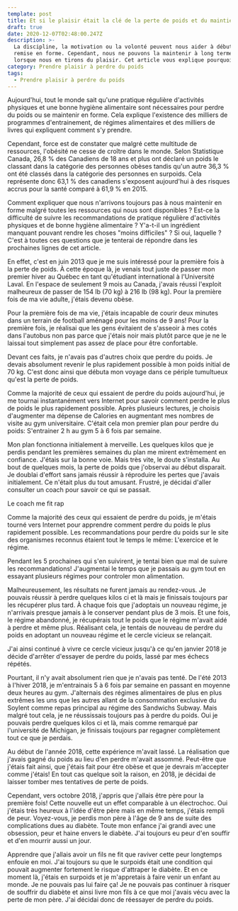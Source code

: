 ```yaml
---
template: post
title: Et si le plaisir était la clé de la perte de poids et du maintien en forme ?
draft: true
date: 2020-12-07T02:48:00.247Z
description: >-
  La discipline, la motivation ou la volonté peuvent nous aider à débuter notre
  remise en forme. Cependant, nous ne pouvons la maintenir à long terme que
  lorsque nous en tirons du plaisir. Cet article vous explique pourquoi.
category: Prendre plaisir à perdre du poids
tags:
  - Prendre plaisir à perdre du poids
---
```

Aujourd'hui, tout le monde sait qu'une pratique régulière d'activités physiques et une bonne hygiène alimentaire sont nécessaires pour perdre du poids ou se maintenir en forme. Cela explique l'existence des milliers de programmes d'entrainement, de régimes alimentaires et des milliers de livres qui expliquent comment s'y prendre. 

Cependant, force est de constater que malgré cette multitude de ressources, l'obésité ne cesse de croître dans le monde. Selon Statistique Canada, 26,8 % des Canadiens de 18 ans et plus ont déclaré un poids le classant dans la catégorie des personnes obèses tandis qu'un autre 36,3 % ont été classés dans la catégorie des personnes en surpoids. Cela représente donc 63,1 % des canadiens s'exposent aujourd'hui à des risques accrus pour la santé comparé à 61,9 % en 2015.

Comment expliquer que nous n'arrivons toujours pas à nous maintenir en forme malgré toutes les ressources qui nous sont disponibles ? Est-ce la difficulté de suivre les recommandations de pratique régulière d'activités physiques et de bonne hygiène alimentaire ? Y'a-t-il un ingrédient manquant pouvant rendre les choses "moins difficiles" ? Si oui, laquelle ? C'est à toutes ces questions que je tenterai de répondre dans les prochaines lignes de cet article.

En effet, c'est en juin 2013 que je me suis intéressé pour la première fois à la perte de poids. À cette époque là, je venais tout juste de passer mon premier hiver au Québec en tant qu'étudiant international à l'Université Laval. En l'espace de seulement 9 mois au Canada, j'avais réussi l'exploit malheureux de passer de 154 lb (70 kg) à 216 lb (98 kg). Pour la première fois de ma vie adulte, j'étais devenu obèse.

Pour la première fois de ma vie, j'étais incapable de courir deux minutes dans un terrain de football aménagé pour les moins de 9 ans! Pour la première fois, je réalisai que les gens évitaient de s'asseoir à mes cotés dans l'autobus non pas parce que j'étais noir mais plutôt parce que je ne le laissai tout simplement pas assez de place pour être confortable.

Devant ces faits, je n'avais pas d'autres choix que perdre du poids. Je devais absolument revenir le plus rapidement possible à mon poids initial de 70 kg. C'est donc ainsi que débuta mon voyage dans ce périple tumultueux qu'est la perte de poids. 

Comme la majorité de ceux qui essaient de perdre du poids aujourd'hui, je me tournai instantanément vers Internet pour savoir comment perdre le plus de poids le plus rapidement possible. Après plusieurs lectures, je choisis d'augmenter ma dépense de Calories en augmentant mes nombres de visite au gym universitaire. C'était cela mon premier plan pour perdre du poids: S'entrainer 2 h au gym 5 à 6 fois par semaine.

Mon plan fonctionna initialement à merveille. Les quelques kilos que je perdis pendant les premières semaines du plan me mirent extrêmement en confiance. J'étais sur la bonne voie. Mais très vite, le doute s'installa. Au bout de quelques mois, la perte de poids que j'observai au début disparait. Je doublai d'effort sans jamais réussir à réproduire les pertes que j'avais initialement. Ce n'était plus du tout amusant. Frustré, je décidai d'aller consulter un coach pour savoir ce qui se passait.

Le coach me fit rap

Comme la majorité des ceux qui essaient de perdre du poids, je m'étais tourné vers Internet pour apprendre comment perdre du poids le plus rapidement possible. Les recommandations pour perdre du poids sur le site des organismes reconnus étaient tout le temps le même: L'exercice et le régime.

Pendant les 5 prochaines qui s'en suivirent, je tentai bien que mal de suivre les recommandations! J'augmentai le temps que je passais au gym tout en essayant plusieurs régimes pour controler mon alimentation.

Malheureusement, les résultats ne furent jamais au rendez-vous. Je pouvais réussir à perdre quelques kilos ci et là mais je finissais toujours par les récupérer plus tard. À chaque fois que j'adoptais un nouveau régime, je n'arrivais presque jamais à le conserver pendant plus de 3 mois. Et une fois, le régime abandonné, je récupérais tout le poids que le régime m'avait aidé à perdre et même plus. Réalisant cela, je tentais de nouveau de perdre du poids en adoptant un nouveau régime et le cercle vicieux se relançait.

J'ai ainsi continué à vivre ce cercle vicieux jusqu'à ce qu'en janvier 2018 je décide d'arrêter d'essayer de perdre du poids, lassé par mes échecs répétés. 

Pourtant, il n'y avait absolument rien que je n'avais pas tenté. De l'été 2013 à l'hiver 2018, je m'entrainais 5 à 6 fois par semaine en passant en moyenne deux heures au gym. J'alternais des régimes alimentaires de plus en plus extrêmes les uns que les autres allant de la consommation exclusive du Soylent comme repas principal au régime des Sandwichs Subway. Mais malgré tout cela, je ne réussissais toujours pas à perdre du poids. Oui je pouvais perdre quelques kilos ci et là, mais comme remarqué par l'université de Michigan, je finissais toujours par regagner complètement tout ce que je perdais.

Au début de l'année 2018, cette expérience m'avait lassé. La réalisation que j'avais gagné du poids au lieu d'en perdre m'avait assommé. Peut-être que j'étais fait ainsi, que j'étais fait pour être obèse et que je devrais m'accepter comme j'étais! En tout cas quelque soit la raison, en 2018, je décidai de laisser tomber mes tentatives de perte de poids.

Cependant, vers octobre 2018, j'appris que j'allais être père pour la première fois! Cette nouvelle eut un effet comparable à un électrochoc. Oui j'étais très heureux à l'idée d'être père mais en même temps, j'étais rempli de peur. Voyez-vous, je perdis mon père à l'âge de 9 ans de suite des complications dues au diabète. Toute mon enfance j'ai grandi avec une obsession, peur et haine envers le diabète. J'ai toujours eu peur d'en souffir et d'en mourrir aussi un jour. 

Apprendre que j'allais avoir un fils ne fit que raviver cette peur longtemps enfouie en moi. J'ai toujours su que le surpoids était une condition qui pouvait augmenter fortement le risque d'attraper le diabète. Et en ce moment là, j'étais en surpoids et je m'appretais à faire venir un enfant au monde. Je ne pouvais pas lui faire ça! Je ne pouvais pas continuer à risquer de souffrir du diabète et ainsi livre mon fils à ce que moi j'avais vécu avec la perte de mon père. J'ai décidai donc de réessayer de perdre du poids.
